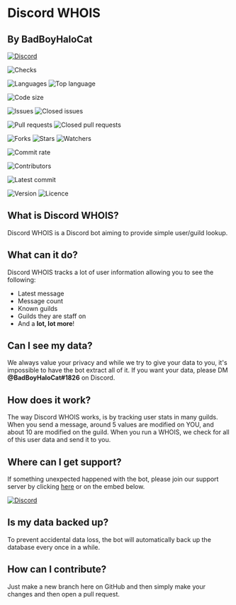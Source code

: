 # Discord WHOIS
## By BadBoyHaloCat
[![Discord](https://img.shields.io/discord/748260441884459079?label=Discord&style=for-the-badge&logo=discord)](https://discord.gg/fWjWWk2)

![Checks](https://img.shields.io/github/workflow/status/thetayloredman/Discord-WHOIS/Discord%20WHOIS?label=Checks&style=for-the-badge&logo=github-actions)

![Languages](https://img.shields.io/github/languages/count/thetayloredman/Discord-WHOIS?style=for-the-badge&logo=checkmarx) ![Top language](https://img.shields.io/github/languages/top/thetayloredman/Discord-WHOIS?style=for-the-badge&logo=javascript)

![Code size](https://img.shields.io/github/repo-size/thetayloredman/Discord-WHOIS?label=Code%20size&style=for-the-badge&logo=codefactor)

![Issues](https://img.shields.io/github/issues-raw/thetayloredman/Discord-WHOIS?style=for-the-badge&logo=github) ![Closed issues](https://img.shields.io/github/issues-closed-raw/thetayloredman/Discord-WHOIS?style=for-the-badge&logo=github)

![Pull requests](https://img.shields.io/github/issues-pr-raw/thetayloredman/Discord-WHOIS?style=for-the-badge&logo=github) ![Closed pull requests](https://img.shields.io/github/issues-pr-closed-raw/thetayloredman/Discord-WHOIS?style=for-the-badge&logo=github)

![Forks](https://img.shields.io/github/forks/thetayloredman/Discord-WHOIS?style=for-the-badge&logo=github) ![Stars](https://img.shields.io/github/stars/thetayloredman/Discord-WHOIS?style=for-the-badge&logo=github) ![Watchers](https://img.shields.io/github/watchers/thetayloredman/Discord-WHOIS?style=for-the-badge&logo=github)

![Commit rate](https://img.shields.io/github/commit-activity/m/thetayloredman/Discord-WHOIS?label=Commit%20Rate&style=for-the-badge&logo=git)

![Contributors](https://img.shields.io/github/contributors/thetayloredman/Discord-WHOIS?style=for-the-badge&logo=git)

![Latest commit](https://img.shields.io/github/last-commit/thetayloredman/Discord-WHOIS?label=latest%20commit&style=for-the-badge&logo=git)

![Version](https://img.shields.io/github/package-json/v/thetayloredman/Discord-WHOIS?style=for-the-badge&logo=git) ![Licence](https://img.shields.io/github/license/thetayloredman/Discord-WHOIS?style=for-the-badge&logo=the-conversation)

## What is Discord WHOIS?
Discord WHOIS is a Discord bot aiming to provide simple user/guild lookup.

## What can it do?
Discord WHOIS tracks a lot of user information allowing you to see the following:

- Latest message
- Message count
- Known guilds
- Guilds they are staff on
- And a **lot, lot more**!

## Can I see my data?
We always value your privacy and while we try to give your data to you, it's impossible to have the bot extract all of it.
If you want your data, please DM **@BadBoyHaloCat#1826** on Discord.

## How does it work?
The way Discord WHOIS works, is by tracking user stats in many guilds. When you send a message, around 5 values are modified on YOU, and about 10 are modified on the guild.
When you run a WHOIS, we check for all of this user data and send it to you.

## Where can I get support?
If something unexpected happened with the bot, please join our support server by clicking [here](https://discord.gg/fWjWWk2) or on the embed below.

[![Discord](https://img.shields.io/discord/748260441884459079?label=Discord&style=for-the-badge&logo=discord)](https://discord.gg/fWjWWk2)

## Is my data backed up?
To prevent accidental data loss, the bot will automatically back up the database every once in a while.

## How can I contribute?
Just make a new branch here on GitHub and then simply make your changes and then open a pull request.